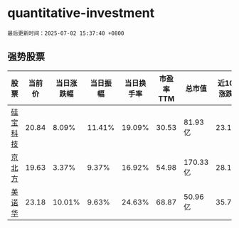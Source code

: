 # quantitative-investment

`最后更新时间：2025-07-02 15:37:40 +0800`

## 强势股票

|股票|当前价|当日涨跌幅|当日振幅|当日换手率|市盈率TTM|总市值|近10日涨跌幅|
|----|----|----|----|----|----|----|----|
|[硅宝科技](https://xueqiu.com/S/SZ300019)|20.84|8.09%|11.41%|19.09%|30.53|81.93亿|23.17%|
|[京北方](https://xueqiu.com/S/SZ002987)|19.63|3.37%|9.37%|16.92%|54.98|170.33亿|28.13%|
|[美诺华](https://xueqiu.com/S/SH603538)|23.18|10.01%|9.63%|24.63%|68.87|50.96亿|35.79%|
